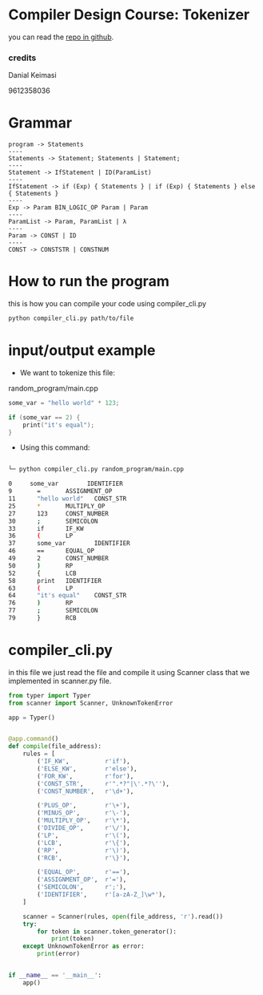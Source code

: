 # Compiler Design Course: Tokenizer

you can read the [repo in github](https://github.com/danialkeimasi/python-regex-based-scanner).

### credits

Danial Keimasi

9612358036

# Grammar

```
program -> Statements
----
Statements -> Statement; Statements | Statement;
----
Statement -> IfStatement | ID(ParamList)
----
IfStatement -> if (Exp) { Statements } | if (Exp) { Statements } else { Statements }
----
Exp -> Param BIN_LOGIC_OP Param | Param
----
ParamList -> Param, ParamList | λ
----
Param -> CONST | ID
----
CONST -> CONSTSTR | CONSTNUM
```

# How to run the program

this is how you can compile your code using compiler_cli.py

```sh
python compiler_cli.py path/to/file
```

# input/output example

- We want to tokenize this file:

random_program/main.cpp

```cpp
some_var = "hello world" * 123;

if (some_var == 2) {
    print("it's equal");
}
```

- Using this command:

```sh

└─ python compiler_cli.py random_program/main.cpp

0     some_var        IDENTIFIER
9       =       ASSIGNMENT_OP
11      "hello world"   CONST_STR
25      *       MULTIPLY_OP
27      123     CONST_NUMBER
30      ;       SEMICOLON
33      if      IF_KW
36      (       LP
37      some_var        IDENTIFIER
46      ==      EQUAL_OP
49      2       CONST_NUMBER
50      )       RP
52      {       LCB
58      print   IDENTIFIER
63      (       LP
64      "it's equal"    CONST_STR
76      )       RP
77      ;       SEMICOLON
79      }       RCB
```

# compiler_cli.py

in this file we just read the file and compile it using Scanner class that we implemented in scanner.py file.

```py
from typer import Typer
from scanner import Scanner, UnknownTokenError

app = Typer()


@app.command()
def compile(file_address):
    rules = [
        ('IF_KW',          r'if'),
        ('ELSE_KW',        r'else'),
        ('FOR_KW',         r'for'),
        ('CONST_STR',      r'".*?"|\'.*?\''),
        ('CONST_NUMBER',   r'\d+'),

        ('PLUS_OP',        r'\+'),
        ('MINUS_OP',       r'\-'),
        ('MULTIPLY_OP',    r'\*'),
        ('DIVIDE_OP',      r'\/'),
        ('LP',             r'\('),
        ('LCB',            r'\{'),
        ('RP',             r'\)'),
        ('RCB',            r'\}'),

        ('EQUAL_OP',       r'=='),
        ('ASSIGNMENT_OP',  r'='),
        ('SEMICOLON',      r';'),
        ('IDENTIFIER',     r'[a-zA-Z_]\w*'),
    ]

    scanner = Scanner(rules, open(file_address, 'r').read())
    try:
        for token in scanner.token_generator():
            print(token)
    except UnknownTokenError as error:
        print(error)


if __name__ == '__main__':
    app()

```
